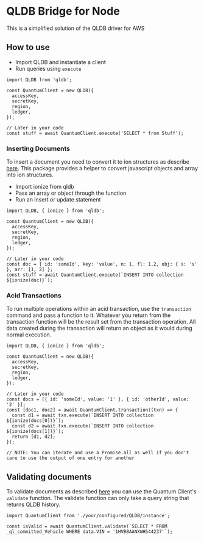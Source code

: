 # QLDB Bridge for Node
This is a simplified solution of the QLDB driver for AWS

## How to use
- Import QLDB and instantiate a client
- Run queries using `execute`

```
import QLDB from 'qldb';

const QuantumClient = new QLDB({
  accessKey,
  secretKey,
  region,
  ledger,
});

// Later in your code
const stuff = await QuantumClient.execute('SELECT * from Stuff');
```

### Inserting Documents
To insert a document you need to convert it to ion structures as describe [here](http://amzn.github.io/ion-docs/docs/spec.html). This package provides a helper to convert javascript objects and array into ion structures.

- Import ionize from qldb
- Pass an array or object through the function
- Run an insert or update statement

```
import QLDB, { ionize } from 'qldb';

const QuantumClient = new QLDB({
  accessKey,
  secretKey,
  region,
  ledger,
});

// Later in your code
const doc = { id: 'someId', key: 'value', n: 1, fl: 1.2, obj: { s: 's' }, arr: [1, 2] };
const stuff = await QuantumClient.execute(`INSERT INTO collection ${ionize(doc)}`);
```

### Acid Transactions
To run multiple operations within an acid transaction, use the `transaction` command and pass a function to it. Whatever you return from the transaction function will be the result set from the transaction operation. All data created during the transaction will return an object as it would during normal execution.

```
import QLDB, { ionize } from 'qldb';

const QuantumClient = new QLDB({
  accessKey,
  secretKey,
  region,
  ledger,
});

// Later in your code
const docs = [{ id: 'someId', value: '1' }, { id: 'otherId', value: '2' }];
const [doc1, doc2] = await QuantumClient.transaction((txn) => {
  const d1 = await txn.execute(`INSERT INTO collection ${ionize(docs[0])}`);
  const d2 = await txn.execute(`INSERT INTO collection ${ionize(docs[1])}`);
  return [d1, d2];
});

// NOTE: You can iterate and use a Promise.all as well if you don't care to use the output of one entry for another
```


## Validating documents
To validate documents as described [here](https://s3.amazonaws.com/amazon-qldb-docs/verification.digest.html) you can use the Quantum Client's `validate` function. The validate function can only take a query string that returns QLDB history.

```
import QuantumClient from './your/configured/QLDB/instance';

const isValid = await QuantumClient.validate(`SELECT * FROM _ql_committed_Vehicle WHERE data.VIN = '1HVBBAANXWH544237'`);
```
